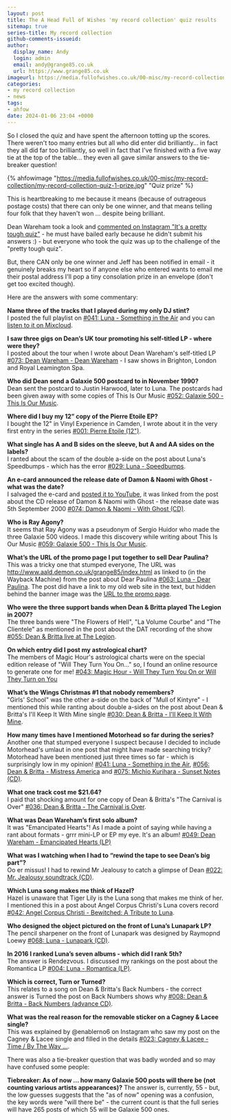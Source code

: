 ```yaml
---
layout: post
title: The A Head Full of Wishes 'my record collection' quiz results
sitemap: true
series-title: My record collection
github-comments-issueid:
author:
  display_name: Andy
  login: admin
  email: andy@grange85.co.uk
  url: https://www.grange85.co.uk
imageurl: https://media.fullofwishes.co.uk/00-misc/my-record-collection/my-record-collection-quiz-1-prize.jpg
categories:
- my record collection
- news
tags:
- ahfow
date: 2024-01-06 23:04 +0000
---
```

So I closed the quiz and have spent the afternoon totting up the scores. There weren't too many entries but all who did enter did brilliantly... in fact they all did far too brilliantly, so well in fact that I've finished with a five way tie at the top of the table... they even all gave similar answers to the tie-breaker question!

{% ahfowimage "https://media.fullofwishes.co.uk/00-misc/my-record-collection/my-record-collection-quiz-1-prize.jpg" "Quiz prize" %}

This is heartbreaking to me because it means (because of outrageous postage costs) that there can only be one winner, and that means telling four folk that they haven't won ... despite being brilliant.

Dean Wareham took a look and [commented on Instagram "It's a pretty tough quiz"](https://www.instagram.com/p/C0_kvQ7MXJH/) -  he must have bailed early because he didn't submit his answers :) - but everyone who took the quiz was up to the challenge of the "pretty tough quiz".

But, there CAN only be one winner and Jeff has been notified in email - it genuinely breaks my heart so if anyone else who entered wants to email me their postal address I'll pop a tiny consolation prize in an envelope (don't get too excited though).

Here are the answers with some commentary:

<!--more-->

**Name three of the tracks that I played during my only DJ stint?**  
   I posted the full playlist on [#041: Luna - Something in the Air](/2023/06/08/my-record-collection-041-luna-something-in-the-air/) and you can [listen to it on Mixcloud](https://www.mixcloud.com/grange85/a-million-a-billion-a-trillion-stars-a-mix-for-the-sonic-cathedral-luna-tribute-night/).

**I saw three gigs on Dean’s UK tour promoting his self-titled LP - where were they?**  
I posted about the tour when I wrote about Dean Wareham's self-titled LP [ #073: Dean Wareham - Dean Wareham](/2023/09/28/my-record-collection-073-dean-wareham-dean-wareham/) - I saw shows in Brighton, London and Royal Leamington Spa.

**Who did Dean send a Galaxie 500 postcard to in November 1990?**  
Dean sent the postcard to Justin Harwood, later to Luna. The postcards had been given away with some copies of This Is Our Music [#052: Galaxie 500 - This Is Our Music](/2023/07/17/my-record-collection-052-galaxie-500-this-is-our-music/).

**Where did I buy my 12” copy of the Pierre Etoile EP?**  
I bought the 12" in Vinyl Experience in Camden, I wrote about it in the very first entry in the series [ #001: Pierre Etoile (12")](/2023/01/20/my-record-collection-01-pierre-etoile/).

**What single has A and B sides on the sleeve, but A and AA sides on the labels?**  
I ranted about the scam of the double a-side on the post about Luna's Speedbumps - which has the error [ #029: Luna - Speedbumps](/2023/04/27/my-record-collection-029-luna-speedbumps/).

**An e-card announced the release date of Damon & Naomi with Ghost - what was the date?**  
I salvaged the e-card and [posted it to YouTube](https://youtu.be/Knz8vpsNRkU), it was linked from the post about the CD release of Damon & Naomi with Ghost - the release date was 5th September 2000 [#074: Damon & Naomi - With Ghost (CD)](/2023/10/02/my-record-collection-074-damon-naomi-with-ghost-cd/).

**Who is Ray Agony?**  
It seems that Ray Agony was a pseudonym of Sergio Huidor who made the three Galaxie 500 videos. I made this discovery while writing about This Is Our Music [#059: Galaxie 500 - This Is Our Music](/2023/08/10/my-record-collection-059-galaxie-500-this-is-our-music/).

**What’s the URL of the promo page I put together to sell Dear Paulina?**  
This was a tricky one that stumped everyone, The URL was http://www.aald.demon.co.uk/grange85/index.html as linked to (in the Wayback Machine) from the post about Dear Paulina [#063: Luna - Dear Paulina](/2023/08/24/my-record-collection-063-luna-dear-paulina/). The post did have a link to my old web site in the text, but hidden behind the banner image was the [URL to the promo page](https://web.archive.org/web/19991128161418/http://www.aald.demon.co.uk/grange85/index.html).

**Who were the three support bands when Dean & Britta played The Legion in 2007?**  
The three bands were "The Flowers of Hell", "La Volume Courbe" and "The Clientele" as mentioned in the post about the DAT recording of the show [#055: Dean & Britta live at The Legion](/2023/07/27/my-record-collection-055-dean-britta-live-at-the-legion/).

**On which entry did I post my astrological chart?**  
The members of Magic Hour's astrological charts were on the special edition release of "Will They Turn You On..." so, I found an online resource to generate one for me! [#043: Magic Hour - Will They Turn You On or Will They Turn on You](/2023/06/15/my-record-collection-043-magic-hour-will-they-turn-you-on-or-will-they-turn-on-you/)

**What’s the Wings Christmas #1 that nobody remembers?**  
"Girls' School" was the other a-side on the back of "Mull of Kintyre" - I mentioned this while ranting about double a-sides on the post about Dean & Britta's I'll Keep It With Mine single [ #030: Dean & Britta - I'll Keep It With Mine](/2023/05/01/my-record-collection-030-dean-britta-i-ll-keep-it-with-mine/).

**How many times have I mentioned Motorhead so far during the series?**  
Another one that stumped everyone I suspect because I decided to include Motorhead's umlaut in one post that might have made searching tricky? Motorhead have been mentioned just three times so far - which is surprisingly low in my opinion! [#041: Luna - Something in the Air](/2023/06/08/my-record-collection-041-luna-something-in-the-air/), [#056: Dean & Britta - Mistress America](/2023/07/31/my-record-collection-056-dean-britta-mistress-america/) and [#075: Michio Kurihara - Sunset Notes (CD)](/2023/10/05/my-record-collection-075-michio-kurihara-sunset-notes-cd/).

**What one track cost me $21.64?**  
I paid that shocking amount for one copy of Dean & Britta's "The Carnival is Over" [#036: Dean & Britta - The Carnival is Over](/2023/05/22/my-record-collection-036-dean-britta-the-carnival-is-over/).

**What was Dean Wareham’s first solo album?**  
It was "Emancipated Hearts"! As I made a point of saying while having a rant about formats - grrr mini-LP or EP my eye. It's an album! [#049: Dean Wareham - Emancipated Hearts (LP)](/2023/07/06/my-record-collection-049-dean-wareham-emancipated-hearts-vinyl/)

**What was I watching when I had to “rewind the tape to see Dean’s big part”?**  
Oo er missus! I had to rewind Mr Jealousy to catch a glimpse of Dean [#022: Mr. Jealousy soundtrack (CD)](/2023/04/03/my-record-collection-022-mr-jealousy-soundtrack-cd/).

**Which Luna song makes me think of Hazel?**  
Hazel is unaware that Tiger Lily is the Luna song that makes me think of her. I mentioned this in a post about Angel Corpus Christi's Luna covers record [#042: Angel Corpus Christi - Bewitched: A Tribute to Luna](/2023/06/12/my-record-collection-042-angel-corpus-christi-bewitched-a-tribute-to-luna/).

**Who designed the object pictured on the front of Luna’s Lunapark LP?**  
The pencil sharpener on the front of Lunapark was designed by Raymopnd Loewy [#068: Luna - Lunapark (CD)](/2023/09/11/my-record-collection-068-luna-lunapark-cd/).

**In 2016 I ranked Luna’s seven albums - which did I rank 5th?**  
The answer is Rendezvous. I discussed my rankings on the post about the Romantica LP [#004: Luna - Romantica (LP)](/2023/01/30/my-record-collection-004-luna-romantica-lp/).

**Which is correct, Turn or Turned?**  
This relates to a song on Dean & Britta's Back Numbers - the correct answer is Turned the post on Back Numbers shows why [#008: Dean & Britta - Back Numbers (advance CD)](/2023/02/13/my-record-collection-008-dean-britta-back-numbers/).

**What was the real reason for the removable sticker on a Cagney & Lacee single?**  
This was explained by @enablerno6 on Instagram who saw my post on the Cagney & Lacee single and filled in the details [#023: Cagney & Lacee - Time / By The Way ...](/2023/04/06/my-record-collection-023-cagney-lacee-time-by-the-way/).

There was also a tie-breaker question that was badly worded and so may have confused some people:

**Tiebreaker: As of now ... how many Galaxie 500 posts will there be (not counting various artists appearances)?**
The answer is, currently, 55 - but, the low guesses suggests that the "as of now" opening was a confusion, the key words were "will there be" - the current count is that the full series will have 265 posts of which 55 will be Galaxie 500 ones.



